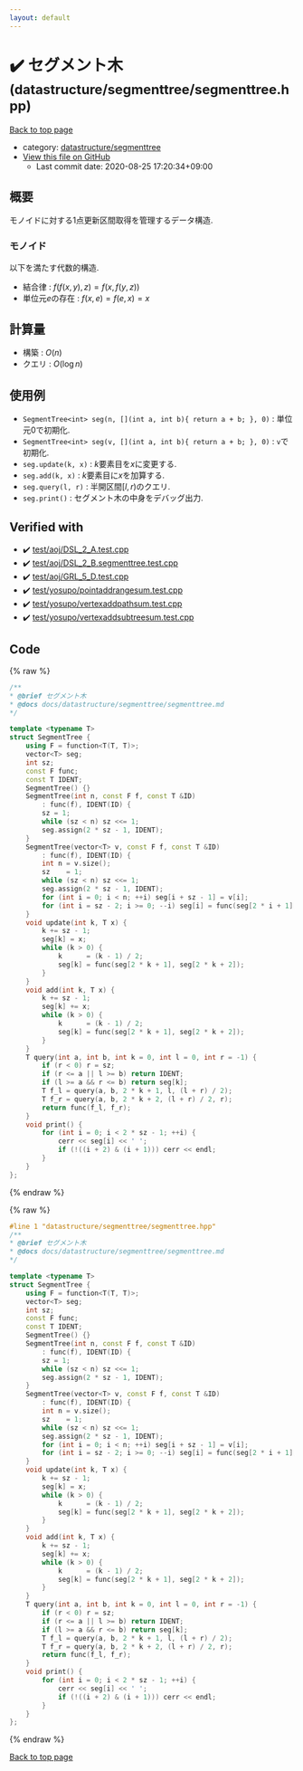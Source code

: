 ```yaml
---
layout: default
---
```


<!-- mathjax config similar to math.stackexchange -->
<script type="text/javascript" async
  src="https://cdnjs.cloudflare.com/ajax/libs/mathjax/2.7.5/MathJax.js?config=TeX-MML-AM_CHTML">
</script>
<script type="text/x-mathjax-config">
  MathJax.Hub.Config({
    TeX: { equationNumbers: { autoNumber: "AMS" }},
    tex2jax: {
      inlineMath: [ ['$','$'] ],
      processEscapes: true
    },
    "HTML-CSS": { matchFontHeight: false },
    displayAlign: "left",
    displayIndent: "2em"
  });
</script>

<script type="text/javascript" src="https://cdnjs.cloudflare.com/ajax/libs/jquery/3.4.1/jquery.min.js"></script>
<script src="https://cdn.jsdelivr.net/npm/jquery-balloon-js@1.1.2/jquery.balloon.min.js" integrity="sha256-ZEYs9VrgAeNuPvs15E39OsyOJaIkXEEt10fzxJ20+2I=" crossorigin="anonymous"></script>
<script type="text/javascript" src="../../../assets/js/copy-button.js"></script>
<link rel="stylesheet" href="../../../assets/css/copy-button.css" />


# :heavy_check_mark: セグメント木 <small>(datastructure/segmenttree/segmenttree.hpp)</small>

<a href="../../../index.html">Back to top page</a>

* category: <a href="../../../index.html#23b0293042a380c2b90b74c55c0e1d22">datastructure/segmenttree</a>
* <a href="{{ site.github.repository_url }}/blob/master/datastructure/segmenttree/segmenttree.hpp">View this file on GitHub</a>
    - Last commit date: 2020-08-25 17:20:34+09:00




## 概要

モノイドに対する1点更新区間取得を管理するデータ構造.

### モノイド

以下を満たす代数的構造.

* 結合律 : $f(f(x, y), z) = f(x, f(y, z))$
* 単位元$e$の存在 : $f(x, e) = f(e, x) = x$

## 計算量

* 構築 : $O(n)$
* クエリ : $O(\log n)$

## 使用例

* `SegmentTree<int> seg(n, [](int a, int b){ return a + b; }, 0)` : 単位元$0$で初期化.
* `SegmentTree<int> seg(v, [](int a, int b){ return a + b; }, 0)` : `v`で初期化.
* `seg.update(k, x)` : $k$要素目を$x$に変更する.
* `seg.add(k, x)` : $k$要素目に$x$を加算する.
* `seg.query(l, r)` : 半開区間$[l, r)$のクエリ.
* `seg.print()` : セグメント木の中身をデバッグ出力.


## Verified with

* :heavy_check_mark: <a href="../../../verify/test/aoj/DSL_2_A.test.cpp.html">test/aoj/DSL_2_A.test.cpp</a>
* :heavy_check_mark: <a href="../../../verify/test/aoj/DSL_2_B.segmenttree.test.cpp.html">test/aoj/DSL_2_B.segmenttree.test.cpp</a>
* :heavy_check_mark: <a href="../../../verify/test/aoj/GRL_5_D.test.cpp.html">test/aoj/GRL_5_D.test.cpp</a>
* :heavy_check_mark: <a href="../../../verify/test/yosupo/pointaddrangesum.test.cpp.html">test/yosupo/pointaddrangesum.test.cpp</a>
* :heavy_check_mark: <a href="../../../verify/test/yosupo/vertexaddpathsum.test.cpp.html">test/yosupo/vertexaddpathsum.test.cpp</a>
* :heavy_check_mark: <a href="../../../verify/test/yosupo/vertexaddsubtreesum.test.cpp.html">test/yosupo/vertexaddsubtreesum.test.cpp</a>


## Code

<a id="unbundled"></a>
{% raw %}
```cpp
/**
* @brief セグメント木
* @docs docs/datastructure/segmenttree/segmenttree.md
*/

template <typename T>
struct SegmentTree {
    using F = function<T(T, T)>;
    vector<T> seg;
    int sz;
    const F func;
    const T IDENT;
    SegmentTree() {}
    SegmentTree(int n, const F f, const T &ID)
        : func(f), IDENT(ID) {
        sz = 1;
        while (sz < n) sz <<= 1;
        seg.assign(2 * sz - 1, IDENT);
    }
    SegmentTree(vector<T> v, const F f, const T &ID)
        : func(f), IDENT(ID) {
        int n = v.size();
        sz    = 1;
        while (sz < n) sz <<= 1;
        seg.assign(2 * sz - 1, IDENT);
        for (int i = 0; i < n; ++i) seg[i + sz - 1] = v[i];
        for (int i = sz - 2; i >= 0; --i) seg[i] = func(seg[2 * i + 1], seg[2 * i + 2]);
    }
    void update(int k, T x) {
        k += sz - 1;
        seg[k] = x;
        while (k > 0) {
            k      = (k - 1) / 2;
            seg[k] = func(seg[2 * k + 1], seg[2 * k + 2]);
        }
    }
    void add(int k, T x) {
        k += sz - 1;
        seg[k] += x;
        while (k > 0) {
            k      = (k - 1) / 2;
            seg[k] = func(seg[2 * k + 1], seg[2 * k + 2]);
        }
    }
    T query(int a, int b, int k = 0, int l = 0, int r = -1) {
        if (r < 0) r = sz;
        if (r <= a || l >= b) return IDENT;
        if (l >= a && r <= b) return seg[k];
        T f_l = query(a, b, 2 * k + 1, l, (l + r) / 2);
        T f_r = query(a, b, 2 * k + 2, (l + r) / 2, r);
        return func(f_l, f_r);
    }
    void print() {
        for (int i = 0; i < 2 * sz - 1; ++i) {
            cerr << seg[i] << ' ';
            if (!((i + 2) & (i + 1))) cerr << endl;
        }
    }
};

```
{% endraw %}

<a id="bundled"></a>
{% raw %}
```cpp
#line 1 "datastructure/segmenttree/segmenttree.hpp"
/**
* @brief セグメント木
* @docs docs/datastructure/segmenttree/segmenttree.md
*/

template <typename T>
struct SegmentTree {
    using F = function<T(T, T)>;
    vector<T> seg;
    int sz;
    const F func;
    const T IDENT;
    SegmentTree() {}
    SegmentTree(int n, const F f, const T &ID)
        : func(f), IDENT(ID) {
        sz = 1;
        while (sz < n) sz <<= 1;
        seg.assign(2 * sz - 1, IDENT);
    }
    SegmentTree(vector<T> v, const F f, const T &ID)
        : func(f), IDENT(ID) {
        int n = v.size();
        sz    = 1;
        while (sz < n) sz <<= 1;
        seg.assign(2 * sz - 1, IDENT);
        for (int i = 0; i < n; ++i) seg[i + sz - 1] = v[i];
        for (int i = sz - 2; i >= 0; --i) seg[i] = func(seg[2 * i + 1], seg[2 * i + 2]);
    }
    void update(int k, T x) {
        k += sz - 1;
        seg[k] = x;
        while (k > 0) {
            k      = (k - 1) / 2;
            seg[k] = func(seg[2 * k + 1], seg[2 * k + 2]);
        }
    }
    void add(int k, T x) {
        k += sz - 1;
        seg[k] += x;
        while (k > 0) {
            k      = (k - 1) / 2;
            seg[k] = func(seg[2 * k + 1], seg[2 * k + 2]);
        }
    }
    T query(int a, int b, int k = 0, int l = 0, int r = -1) {
        if (r < 0) r = sz;
        if (r <= a || l >= b) return IDENT;
        if (l >= a && r <= b) return seg[k];
        T f_l = query(a, b, 2 * k + 1, l, (l + r) / 2);
        T f_r = query(a, b, 2 * k + 2, (l + r) / 2, r);
        return func(f_l, f_r);
    }
    void print() {
        for (int i = 0; i < 2 * sz - 1; ++i) {
            cerr << seg[i] << ' ';
            if (!((i + 2) & (i + 1))) cerr << endl;
        }
    }
};

```
{% endraw %}

<a href="../../../index.html">Back to top page</a>

